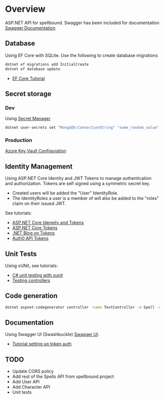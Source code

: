 # Overview

ASP.NET API for spellbound. Swagger has been included for documentation [Swagger Documentation](https://localhost:5001/swagger)

## Database

Using EF Core with SQLite.
Use the following to create database migrations

```bash
dotnet ef migrations add InitialCreate
dotnet ef database update
```

- [EF Core Tutorial](https://docs.microsoft.com/en-us/ef/core/get-started/aspnetcore/new-db?tabs=netcore-cli)

## Secret storage

### Dev

Using [Secret Manager](https://docs.microsoft.com/en-us/aspnet/core/security/app-secrets?view=aspnetcore-2.1&tabs=macos) 

``` bash
dotnet user-secrets set "MongoDb:ConnectionString" "some_random_value" --project spellbound-api/spellbound-api.csproj
```

### Production

[Azure Key Vault Configuration](https://docs.microsoft.com/en-us/aspnet/core/security/key-vault-configuration?view=aspnetcore-2.2)

## Identity Management

Using ASP.NET Core Identity and JWT Tokens to manage authentication and authorization. Tokens are self signed using a symmetric secret key.

- Created users will be added the "User" IdentityRole.
- The IdentityRoles a user is a member of will also be added to the "roles" claim on their issued JWT.

See tutorials:

- [ASP.NET Core Ideneity and Tokens](https://medium.com/@ozgurgul/asp-net-core-2-0-webapi-jwt-authentication-with-identity-mysql-3698eeba6ff8)
- [ASP.NET Core Tokens](https://www.blinkingcaret.com/2017/09/06/secure-web-api-in-asp-net-core/)
- [.NET Blog on Tokens](https://blogs.msdn.microsoft.com/webdev/2017/04/06/jwt-validation-and-authorization-in-asp-net-core/)
- [Auth0 API Tokens](https://auth0.com/docs/quickstart/backend/aspnet-core-webapi/01-authorization)

## Unit Tests

Using xUNit, see tutorials:

- [C# unit testing with xunit](https://docs.microsoft.com/en-us/dotnet/core/testing/unit-testing-with-dotnet-test)
- [Testing controllers](https://docs.microsoft.com/en-us/aspnet/core/mvc/controllers/testing?view=aspnetcore-2.1)

## Code generation

```bash
dotnet aspnet-codegenerator controller -name TestController -m Spell -dc ApplicationDbConext --relativeFolderPath Controllers --useDefaultLayout --referenceScriptLibraries
```

## Documentation

Using Swagger UI (Swashbuckle) [Swagger UI](https://localhost:5001/swagger).

- [Tutorial setting up token auth](https://ppolyzos.com/2017/10/30/add-jwt-bearer-authorization-to-swagger-and-asp-net-core/)

## TODO

- Update CORS policy
- Add rest of the Spells API from spellbound project
- Add User API
- Add Character API
- Unit tests

